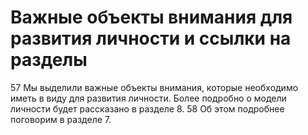 # Важные объекты внимания для развития личности и ссылки на разделы

57 Мы выделили важные объекты внимания, которые необходимо иметь в виду для развития личности. Более подробно о модели личности будет рассказано в разделе 8. 
58 Об этом подробнее поговорим в разделе 7.

